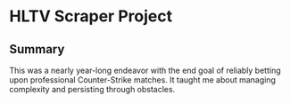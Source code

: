 # HLTV Scraper Project

## Summary
This was a nearly year-long endeavor with the end goal of reliably betting upon professional Counter-Strike matches. It taught me about managing complexity and persisting through obstacles.

